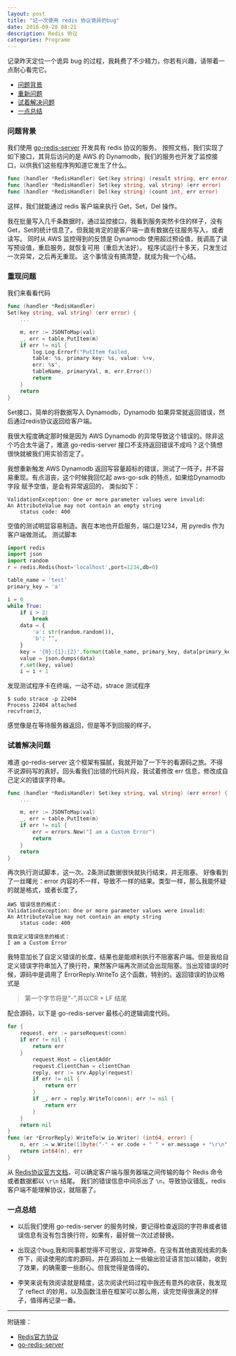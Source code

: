 ```yaml
---
layout: post
title: "记一次使用 redis 协议诡异的bug"
date: 2016-09-28 08:21
description: Redis 协议 
categories: Programe
---
```


记录昨天定位一个诡异 bug 的过程，我耗费了不少精力，你若有兴趣，请带着一点耐心看完它。

* [问题背景](#第一节)
* [重新问题 ](#第二节)
* [试着解决问题](#第三节)
* [一点总结](#第四节)

<h3 id="第一节">问题背景</h3>

我们使用 [go-redis-server](https://github.com/youmi/go-redis-server) 开发具有 redis 协议的服务。 按照文档，我们实现了如下接口，其背后访问的是 AWS 的 Dynamodb，我们的服务也开发了监控接口，以供我们这些程序狗知道它发生了什么。

```go
func (handler *RedisHandler) Get(key string) (result string, err error)
func (handler *RedisHandler) Set(key string, val string) (err error)
func (handler *RedisHandler) Del(key string) (count int, err error)
```

这样，我们就能通过 redis 客户端来执行 Get，Set，Del 操作。

我在批量写入几千条数据时，通过监控接口，我看到服务突然卡住的样子，没有 Get，Set的统计信息了。但我能肯定的是客户端一直有数据在往服务写入，或者读写。
同时从 AWS 监控得到的反馈是 Dynamodb 使用超过预设值，我调高了读写预设值，重启服务，就恢复可用（重启大法好）。
程序试运行十多天，只发生过一次异常，之后再无重现。
这个事情没有搞清楚，就成为我一个心结。

<h3 id="第二节">重现问题</h3>

我们来看看代码

```go
func (handler *RedisHandler) 
Set(key string, val string) (err error) {
	...

	m, err := JSONToMap(val)
	_, err = table.PutItem(m)
	if err != nil {
		log.Log.Errorf("PutItem failed, 
		table: %s, primary key: %s, value: %+v, 
		err: %s", 
		tableName, primaryVal, m, err.Error())
		return
	}
	return
}
```

Set接口，简单的将数据写入 Dynamodb，Dynamodb 如果异常就返回错误，然后通过redis协议返回给客户端。

我很大程度确定那时候是因为 AWS Dynamodb 的异常导致这个错误的。除非这个巧合太牛逼了，难道 go-redis-server 接口不支持返回错误不成吗？这个猜想很快就被我们用实验否定了。

我想重新触发 AWS Dynamodb 返回写容量超标的错误，测试了一阵子，并不容易重现。有点沮丧，这个时候我回忆起 aws-go-sdk 的特点，如果给Dynamodb 字段 赋予空值，是会有异常返回的，
类似如下：

```
ValidationException: One or more parameter values were invalid:
An AttributeValue may not contain an empty string
	status code: 400
```

空值的测试明显容易制造。我在本地也开启服务，端口是1234，用 pyredis 作为客户端做测试。
测试脚本

```python
import redis
import json
import random
r = redis.Redis(host='localhost',port=1234,db=0)

table_name = 'test'
primary_key = 'a'

i = 0
while True:
    if i > 2:
        break
    data = {
        'a': str(random.random()),
        'b': ‘’,
    }
    key = '{0}:{1}:{2}'.format(table_name, primary_key, data[primary_key])
    value = json.dumps(data)
    r.set(key, value)
    i = i + 1
```

发现测试程序卡在终端，一动不动，strace 测试程序

```
$ sudo strace -p 22404
Process 22404 attached
recvfrom(3,
```

感觉像是在等待服务器返回，但是等不到回报的样子。

<h3 id="第三节">试着解决问题</h3>

难道 go-redis-server 这个框架有猫腻，我就开始了一下午的看源码之旅。不得不说源码写的真好。回头看我们出错的代码片段，我试着修改 err 信息，修改成自己定义的错误字符串。

```go
func (handler *RedisHandler) Set(key string, val string) (err error) {
	...

	m, err := JSONToMap(val)
	_, err = table.PutItem(m)
	if err != nil {
		err = errors.New("I am a Custom Error")
		return
	}
	return
}
```

再次执行测试脚本，这一次。2条测试数据很快就执行结束，并无阻塞。
好像看到了一丝曙光：error 内容的不一样，导致不一样的结果。类型一样，那么我能怀疑的就是格式，或者长度了。

```
AWS 错误信息的格式：
ValidationException: One or more parameter values were invalid:
An AttributeValue may not contain an empty string
	status code: 400

我自定义错误信息的格式：
I am a Custom Error
```

我特意加长了自定义错误的长度，结果也是能顺利执行不阻塞客户端。但是我给自定义错误字符串加入了换行符，果然客户端再次测试会出现阻塞。当出现错误的时候，源码中是调用了 ErrorReply.WriteTo 这个函数，特别的。返回错误的协议格式是

>第一个字节将是“-”,并以CR + LF 结尾

配合源码，以下是 go-redis-server 最核心的逻辑调度代码。


```go
for {
	request, err := parseRequest(conn)
	if err != nil {
		return err
	}
		request.Host = clientAddr
		request.ClientChan = clientChan
		reply, err := srv.Apply(request)
		if err != nil {
			return err
		}
		if _, err = reply.WriteTo(conn); err != nil {
			return err
		}
	}
	return nil
}
func (er *ErrorReply) WriteTo(w io.Writer) (int64, error) {
	n, err := w.Write([]byte("-" + er.code + " " + er.message + "\r\n"))
	return int64(n), err
}
```

从 [Redis协议官方文档](http://redis.cn/topics/protocol.html)，可以确定客户端与服务器端之间传输的每个 Redis 命令或者数据都以 `\r\n` 结尾。 我们的错误信息中间杀出了 `\n`，导致协议错乱，redis 客户端不能理解协议，就阻塞了。

<h3 id="第四节">一点总结</h3>

* 以后我们使用 go-redis-server 的服务时候，要记得检查返回的字符串或者错误信息有没有包含换行符，如果有，最好做一次过滤替换。

* 出现这个bug,我和同事都觉得不可思议，非常神奇。在没有其他直观线索的条件下，阅读使用的库的源码，并在源码加上一些输出验证语言加以辅助，收到了效果，的确需要一些耐心。但我觉得是值得的。

* 李笑来说有效阅读就是精度，这次阅读代码过程中我还有意外的收获，我发现了 reflect 的妙用，以及函数注册在框架可以那么用，读完觉得很满足的样子，值得再记录一番。

---

附链接：

- [Redis官方协议](http://redis.cn/topics/protocol.html)
- [go-redis-server](https://github.com/youmi/go-redis-server)
